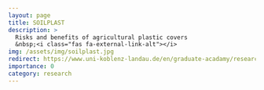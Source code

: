 ```yaml
---
layout: page
title: SOILPLAST
description: >
  Risks and benefits of agricultural plastic covers
  &nbsp;<i class="fas fa-external-link-alt"></i>
img: /assets/img/soilplast.jpg
redirect: https://www.uni-koblenz-landau.de/en/graduate-acadamy/research/learning-society-environment/project-plast/soilplast
importance: 0
category: research
---
```


